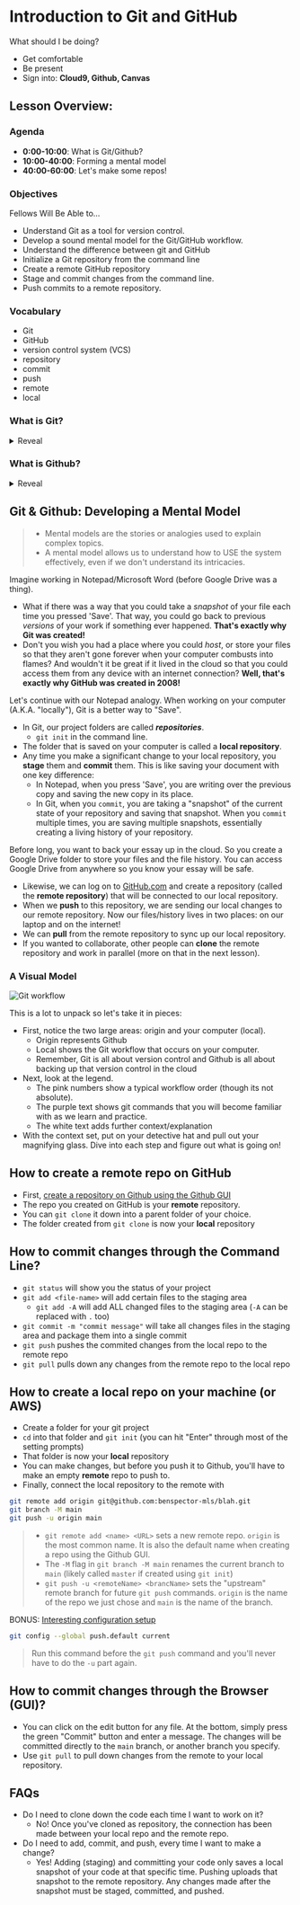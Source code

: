 # Introduction to Git and GitHub 

What should I be doing?
* Get comfortable
* Be present
* Sign into: **Cloud9, Github, Canvas**

## Lesson Overview:

### Agenda

* **0:00-10:00**: What is Git/Github?
* **10:00-40:00**: Forming a mental model
* **40:00-60:00**: Let's make some repos!

### Objectives
Fellows Will Be Able to...
* Understand Git as a tool for version control.
* Develop a sound mental model for the Git/GitHub workflow.
* Understand the difference between git and GitHub
* Initialize a Git repository from the command line
* Create a remote GitHub repository
* Stage and commit changes from the command line.
* Push commits to a remote repository.

### Vocabulary 
* Git
* GitHub
* version control system (VCS)
* repository
* commit
* push
* remote
* local

### What is Git?
<details><summary>Reveal</summary>

* Git is a **version control system**.
* Git tracks changes made to computer files.
* Git is primarily used for source-code management in software development (but it could be used to manage non-code files)
* Benefit of Git (Version Control)
    * Save multiple versions of your project.
    * Work on features without disrupting the "Live" version.

</details>

### What is Github?
<details><summary>Reveal</summary>

* GitHub is a **remote**, cloud hosting service for Git repositories.
* Benefits of GitHub (Host/backup these version-controlled projects)
    * Backing up your code 
    * Collaborate with a team of other developers using the same "Remote"
    * Coding social network

</details>

## Git & Github: Developing a Mental Model
> * Mental models are the stories or analogies used to explain complex topics.
> * A mental model allows us to understand how to USE the system effectively, even if we don't understand its intricacies.

Imagine working in Notepad/Microsoft Word (before Google Drive was a thing).

* What if there was a way that you could take a _snapshot_ of your file each time you pressed 'Save'. That way, you could go back to previous _versions_ of your work if something ever happened. **That's exactly why Git was created!**
* Don't you wish you had a place where you could _host_, or store your files so that they aren't gone forever when your computer combusts into flames? And wouldn't it be great if it lived in the cloud so that you could access them from any device with an internet connection? **Well, that's exactly why GitHub was created in 2008!**

Let's continue with our Notepad analogy. When working on your computer (A.K.A. "locally"), Git is a better way to "Save".
* In Git, our project folders are called **_repositories_**.
  * `git init` in the command line.
* The folder that is saved on your computer is called a **local repository**.
* Any time you make a significant change to your local repository, you **stage** them and **commit** them. This is like saving your document with one key difference:
  * In Notepad, when you press 'Save', you are writing over the previous copy and saving the new copy in its place.
  * In Git, when you `commit`, you are taking a "snapshot" of the current state of your repository and saving that snapshot. When you `commit` multiple times, you are saving multiple snapshots, essentially creating a living history of your repository.

Before long, you want to back your essay up in the cloud. So you create a Google Drive folder to store your files and the file history. You can access Google Drive from anywhere so you know your essay will be safe.
* Likewise, we can log on to [GitHub.com](Github.com) and create a repository (called the **remote repository**) that will be connected to our local repository.
* When we **push** to this repository, we are sending our local changes to our remote repository. Now our files/history lives in two places: on our laptop and on the internet!
* We can **pull** from the remote repository to sync up our local repository.
* If you wanted to collaborate, other people can **clone** the remote repository and work in parallel (more on that in the next lesson).

### A Visual Model

![Git workflow](https://github.com/The-Marcy-Lab-School/Fall-2022-Curriculum-BMC/blob/main/se-unit-0/lesson_1_git/git-workflow-1.png?raw=true)

This is a lot to unpack so let's take it in pieces:

* First, notice the two large areas: origin and your computer (local).
    * Origin represents Github
    * Local shows the Git workflow that occurs on your computer.
    * Remember, Git is all about version control and Github is all about backing up that version control in the cloud
* Next, look at the legend. 
    * The pink numbers show a typical workflow order (though its not absolute). 
    * The purple text shows git commands that you will become familiar with as we learn and practice.
    * The white text adds further context/explanation
* With the context set, put on your detective hat and pull out your magnifying glass. Dive into each step and figure out what is going on!

## How to create a remote repo on GitHub
* First, [create a repository on Github using the Github GUI](https://docs.github.com/en/repositories/creating-and-managing-repositories/creating-a-new-repository)
* The repo you created on GitHub is your **remote** repository.
* You can `git clone` it down into a parent folder of your choice.
* The folder created from `git clone` is now your **local** repository

## How to commit changes through the Command Line?
* `git status` will show you the status of your project
* `git add <file-name>` will add certain files to the staging area 
    * `git add -A` will add ALL changed files to the staging area (`-A` can be replaced with `.` too)
* `git commit -m "commit message"` will take all changes files in the staging area and package them into a single commit 
* `git push` pushes the commited changes from the local repo to the remote repo 
* `git pull` pulls down any changes from the remote repo to the local repo

## How to create a local repo on your machine (or AWS)
* Create a folder for your git project  
* `cd` into that folder and `git init` (you can hit "Enter" through most of the setting prompts)
* That folder is now your **local** repository 
* You can make changes, but before you push it to Github, you'll have to make an empty **remote** repo to push to.
* Finally, connect the local repository to the remote with

```sh
git remote add origin git@github.com:benspector-mls/blah.git
git branch -M main
git push -u origin main
```

> * `git remote add <name> <URL>` sets a new remote repo. `origin` is the most common name. It is also the default name when creating a repo using the Github GUI.
> * The `-M` flag in `git branch -M main` renames the current branch to `main` (likely called `master` if created using `git init`)
> * `git push -u <remoteName> <brancName>` sets the "upstream" remote branch for future `git push` commands. `origin` is the name of the repo we just chose and `main` is the name of the branch.

BONUS: [Interesting configuration setup](https://git-scm.com/docs/git-config#Documentation/git-config.txt-pushdefault)

```sh
git config --global push.default current
```

> Run this command before the `git push` command and you'll never have to do the `-u` part again.

## How to commit changes through the Browser (GUI)?

* You can click on the edit button for any file. At the bottom, simply press the green "Commit" button and enter a message. The changes will be committed directly to the `main` branch, or another branch you specify.
* Use `git pull` to pull down changes from the remote to your local repository.

## FAQs

* Do I need to clone down the code each time I want to work on it?
    * No! Once you've cloned as repository, the connection has been made between your local repo and the remote repo. 
* Do I need to add, commit, and push, every time I want to make a change?
    * Yes! Adding (staging) and committing your code only saves a local snapshot of your code at that specific time. Pushing uploads that snapshot to the remote repository. Any changes made after the snapshot must be staged, committed, and pushed.